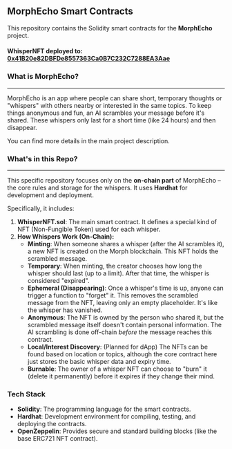 ## MorphEcho Smart Contracts

This repository contains the Solidity smart contracts for the **MorphEcho** project.

#### WhisperNFT deployed to: [0x41B20e82DBFDe8557363Ca0B7C232C7288EA3Aae](https://explorer-holesky.morphl2.io/address/0x41B20e82DBFDe8557363Ca0B7C232C7288EA3Aae)

### What is MorphEcho?
------------------

MorphEcho is an app where people can share short, temporary thoughts or "whispers" with others nearby or interested in the same topics. To keep things anonymous and fun, an AI scrambles your message before it's shared. These whispers only last for a short time (like 24 hours) and then disappear.

You can find more details in the main project description.

### What's in this Repo?
--------------------

This specific repository focuses only on the **on-chain part** of MorphEcho – the core rules and storage for the whispers. It uses **Hardhat** for development and deployment.

Specifically, it includes:

1.  **WhisperNFT.sol**: The main smart contract. It defines a special kind of NFT (Non-Fungible Token) used for each whisper.
2.  **How Whispers Work (On-Chain):**
    *   **Minting**: When someone shares a whisper (after the AI scrambles it), a new NFT is created on the Morph blockchain. This NFT holds the scrambled message.
    *   **Temporary**: When minting, the creator chooses how long the whisper should last (up to a limit). After that time, the whisper is considered "expired".
    *   **Ephemeral (Disappearing)**: Once a whisper's time is up, anyone can trigger a function to "forget" it. This removes the scrambled message from the NFT, leaving only an empty placeholder. It's like the whisper has vanished.
    *   **Anonymous**: The NFT is owned by the person who shared it, but the scrambled message itself doesn't contain personal information. The AI scrambling is done off-chain _before_ the message reaches this contract.
    *   **Local/Interest Discovery**: (Planned for dApp) The NFTs can be found based on location or topics, although the core contract here just stores the basic whisper data and expiry time.
    *   **Burnable**: The owner of a whisper NFT can choose to "burn" it (delete it permanently) before it expires if they change their mind.

### Tech Stack

*   **Solidity**: The programming language for the smart contracts.
*   **Hardhat**: Development environment for compiling, testing, and deploying the contracts.
*   **OpenZeppelin**: Provides secure and standard building blocks (like the base ERC721 NFT contract).